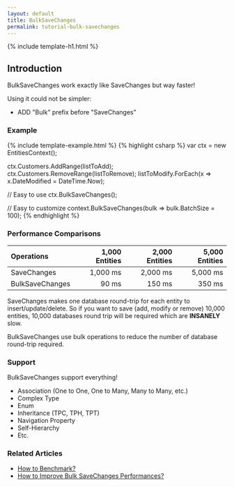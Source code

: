 ```yaml
---
layout: default
title: BulkSaveChanges
permalink: tutorial-bulk-savechanges
---
```


{% include template-h1.html %}

## Introduction

BulkSaveChanges work exactly like SaveChanges but way faster!

Using it could not be simpler:
 - ADD "Bulk" prefix before "SaveChanges"

### Example
{% include template-example.html %} 
{% highlight csharp %}
var ctx = new EntitiesContext();

ctx.Customers.AddRange(listToAdd);
ctx.Customers.RemoveRange(listToRemove);
listToModify.ForEach(x => x.DateModified = DateTime.Now);

// Easy to use
ctx.BulkSaveChanges();

// Easy to customize
context.BulkSaveChanges(bulk => bulk.BatchSize = 100);
{% endhighlight %}

### Performance Comparisons

| Operations      | 1,000 Entities | 2,000 Entities | 5,000 Entities |
| :-------------- | -------------: | -------------: | -------------: |
| SaveChanges     | 1,000 ms       | 2,000 ms       | 5,000 ms       |
| BulkSaveChanges | 90 ms          | 150 ms         | 350 ms         |


SaveChanges makes one database round-trip for each entity to insert/update/delete. So if you want to save (add, modify or remove) 10,000 entities, 10,000 databases round trip will be required which are **INSANELY** slow.

BulkSaveChanges use bulk operations to reduce the number of database round-trip required.

### Support

BulkSaveChanges support everything!

- Association (One to One, One to Many, Many to Many, etc.)
- Complex Type
- Enum
- Inheritance (TPC, TPH, TPT)
- Navigation Property
- Self-Hierarchy
- Etc.

### Related Articles

- [How to Benchmark?](benchmark)
- [How to Improve Bulk SaveChanges Performances?](improve-bulk-savechanges)
